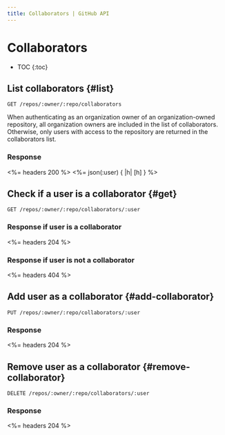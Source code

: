 ```yaml
---
title: Collaborators | GitHub API
---
```


# Collaborators

* TOC
{:toc}

## List collaborators {#list}

    GET /repos/:owner/:repo/collaborators

When authenticating as an organization owner of an organization-owned
repository, all organization owners are included in the list of collaborators.
Otherwise, only users with access to the repository are returned in the
collaborators list.

### Response

<%= headers 200 %>
<%= json(:user) { |h| [h] } %>

## Check if a user is a collaborator {#get}

    GET /repos/:owner/:repo/collaborators/:user

### Response if user is a collaborator

<%= headers 204 %>

### Response if user is not a collaborator

<%= headers 404 %>

## Add user as a collaborator {#add-collaborator}

    PUT /repos/:owner/:repo/collaborators/:user

### Response

<%= headers 204 %>

## Remove user as a collaborator {#remove-collaborator}

    DELETE /repos/:owner/:repo/collaborators/:user

### Response

<%= headers 204 %>
